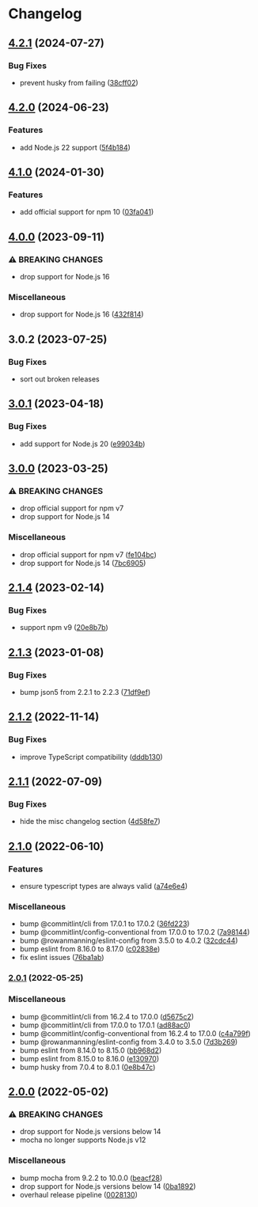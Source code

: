# Changelog

## [4.2.1](https://github.com/rowanmanning/response-render-middleware/compare/v4.2.0...v4.2.1) (2024-07-27)


### Bug Fixes

* prevent husky from failing ([38cff02](https://github.com/rowanmanning/response-render-middleware/commit/38cff02305c08122692c562bec47e32c3dbf3e89))

## [4.2.0](https://github.com/rowanmanning/response-render-middleware/compare/v4.1.0...v4.2.0) (2024-06-23)


### Features

* add Node.js 22 support ([5f4b184](https://github.com/rowanmanning/response-render-middleware/commit/5f4b184ae0b2b95266403304c60e2a74a89473e9))

## [4.1.0](https://github.com/rowanmanning/response-render-middleware/compare/v4.0.0...v4.1.0) (2024-01-30)


### Features

* add official support for npm 10 ([03fa041](https://github.com/rowanmanning/response-render-middleware/commit/03fa0415f8627eb8f8d139bc3e8242efc261205c))

## [4.0.0](https://github.com/rowanmanning/response-render-middleware/compare/v3.0.2...v4.0.0) (2023-09-11)


### ⚠ BREAKING CHANGES

* drop support for Node.js 16

### Miscellaneous

* drop support for Node.js 16 ([432f814](https://github.com/rowanmanning/response-render-middleware/commit/432f8142adbe5b83f6b62faf885fef9ee9dd0477))

## 3.0.2 (2023-07-25)


### Bug Fixes

* sort out broken releases

## [3.0.1](https://github.com/rowanmanning/response-render-middleware/compare/v3.0.0...v3.0.1) (2023-04-18)


### Bug Fixes

* add support for Node.js 20 ([e99034b](https://github.com/rowanmanning/response-render-middleware/commit/e99034b98a640b051d8a383a576d5866e95278ff))

## [3.0.0](https://github.com/rowanmanning/response-render-middleware/compare/v2.1.4...v3.0.0) (2023-03-25)


### ⚠ BREAKING CHANGES

* drop official support for npm v7
* drop support for Node.js 14

### Miscellaneous

* drop official support for npm v7 ([fe104bc](https://github.com/rowanmanning/response-render-middleware/commit/fe104bca5d982de0fb478b361ae11a86b14dc0ef))
* drop support for Node.js 14 ([7bc6905](https://github.com/rowanmanning/response-render-middleware/commit/7bc690535803c2461333d8062c37042c5f6a407a))

## [2.1.4](https://github.com/rowanmanning/response-render-middleware/compare/v2.1.3...v2.1.4) (2023-02-14)


### Bug Fixes

* support npm v9 ([20e8b7b](https://github.com/rowanmanning/response-render-middleware/commit/20e8b7bb9d4db27131e0f5e7151e56443518bb8e))

## [2.1.3](https://github.com/rowanmanning/response-render-middleware/compare/v2.1.2...v2.1.3) (2023-01-08)


### Bug Fixes

* bump json5 from 2.2.1 to 2.2.3 ([71df9ef](https://github.com/rowanmanning/response-render-middleware/commit/71df9ef9a8af9c35a3bb797462508465d00381f1))

## [2.1.2](https://github.com/rowanmanning/response-render-middleware/compare/v2.1.1...v2.1.2) (2022-11-14)


### Bug Fixes

* improve TypeScript compatibility ([dddb130](https://github.com/rowanmanning/response-render-middleware/commit/dddb1309968dc94949a4e4aef6055ac47230f775))

## [2.1.1](https://github.com/rowanmanning/response-render-middleware/compare/v2.1.0...v2.1.1) (2022-07-09)


### Bug Fixes

* hide the misc changelog section ([4d58fe7](https://github.com/rowanmanning/response-render-middleware/commit/4d58fe7cb703bba8cd695c7fba21d79f2e61a749))

## [2.1.0](https://github.com/rowanmanning/response-render-middleware/compare/v2.0.1...v2.1.0) (2022-06-10)


### Features

* ensure typescript types are always valid ([a74e6e4](https://github.com/rowanmanning/response-render-middleware/commit/a74e6e4244209d754466d698855399122c0824ea))


### Miscellaneous

* bump @commitlint/cli from 17.0.1 to 17.0.2 ([36fd223](https://github.com/rowanmanning/response-render-middleware/commit/36fd2235cacd25a231b0d48dbc310122d0751b36))
* bump @commitlint/config-conventional from 17.0.0 to 17.0.2 ([7a98144](https://github.com/rowanmanning/response-render-middleware/commit/7a98144089a2a5ceb8f28aac5070a9ac7910af6f))
* bump @rowanmanning/eslint-config from 3.5.0 to 4.0.2 ([32cdc44](https://github.com/rowanmanning/response-render-middleware/commit/32cdc44ad79458cbd530cc3b097ce07724f7e68a))
* bump eslint from 8.16.0 to 8.17.0 ([c02838e](https://github.com/rowanmanning/response-render-middleware/commit/c02838eec3f6076487c69fa8fc93bd3b0eef2074))
* fix eslint issues ([76ba1ab](https://github.com/rowanmanning/response-render-middleware/commit/76ba1ab0d8214fca6b614dcf6e834eac9ca868d1))

### [2.0.1](https://github.com/rowanmanning/response-render-middleware/compare/v2.0.0...v2.0.1) (2022-05-25)


### Miscellaneous

* bump @commitlint/cli from 16.2.4 to 17.0.0 ([d5675c2](https://github.com/rowanmanning/response-render-middleware/commit/d5675c2c281678951f101ec6e7d5f748b407258a))
* bump @commitlint/cli from 17.0.0 to 17.0.1 ([ad88ac0](https://github.com/rowanmanning/response-render-middleware/commit/ad88ac0befd63c8335a947e542379dbfe301c4ad))
* bump @commitlint/config-conventional from 16.2.4 to 17.0.0 ([c4a799f](https://github.com/rowanmanning/response-render-middleware/commit/c4a799fd7f8d6788717faaa9882bf1ae55aaaaca))
* bump @rowanmanning/eslint-config from 3.4.0 to 3.5.0 ([7d3b269](https://github.com/rowanmanning/response-render-middleware/commit/7d3b26935db628b07e56d376bc48d4abd551c452))
* bump eslint from 8.14.0 to 8.15.0 ([bb968d2](https://github.com/rowanmanning/response-render-middleware/commit/bb968d25d91b644dd95aa1156b38f888063ecb37))
* bump eslint from 8.15.0 to 8.16.0 ([e130970](https://github.com/rowanmanning/response-render-middleware/commit/e130970d2b92367a46b482a90bb998e55f78994a))
* bump husky from 7.0.4 to 8.0.1 ([0e8b47c](https://github.com/rowanmanning/response-render-middleware/commit/0e8b47c99fa3c74bde8b7b0d3b79d11626bd2563))

## [2.0.0](https://github.com/rowanmanning/response-render-middleware/compare/v1.1.0...v2.0.0) (2022-05-02)


### ⚠ BREAKING CHANGES

* drop support for Node.js versions below 14
* mocha no longer supports Node.js v12

### Miscellaneous

* bump mocha from 9.2.2 to 10.0.0 ([beacf28](https://github.com/rowanmanning/response-render-middleware/commit/beacf2811f259e74a8325b1fe1fe2b050cc63577))
* drop support for Node.js versions below 14 ([0ba1892](https://github.com/rowanmanning/response-render-middleware/commit/0ba18922e273b2af32929101b85fad999f857a23))
* overhaul release pipeline ([0028130](https://github.com/rowanmanning/response-render-middleware/commit/00281303cfa76f55203ec2c427260cfdb060d97f))
